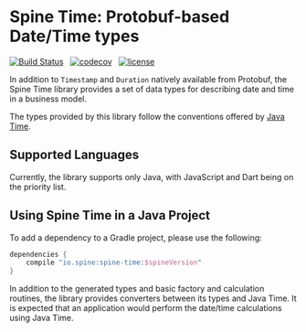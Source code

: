 # Spine Time: Protobuf-based Date/Time types

[![Build Status][travis-badge]][travis] &nbsp; 
[![codecov][codecov-badge]][codecov] &nbsp;
[![license][license-badge]][license]

In addition to `Timestamp` and `Duration` natively available from Protobuf, the Spine Time library 
provides a set of data types for describing date and time in a business model. 

The types provided by this library follow the conventions offered by [Java Time](http://www.oracle.com/technetwork/articles/java/jf14-date-time-2125367.html).

## Supported Languages

Currently, the library supports only Java, with JavaScript and Dart being on the priority list.
 
## Using Spine Time in a Java Project

To add a dependency to a Gradle project, please use the following:

```groovy
dependencies {
    compile "io.spine:spine-time:$spineVersion"
}
```

In addition to the generated types and basic factory and calculation routines, the library 
provides converters between its types and Java Time. It is expected that an application would 
perform the date/time calculations using Java Time.

[travis]: https://travis-ci.com/SpineEventEngine/time
[travis-badge]: https://travis-ci.com/SpineEventEngine/time.svg?branch=master
[codecov]: https://codecov.io/gh/SpineEventEngine/time
[codecov-badge]: https://codecov.io/gh/SpineEventEngine/time/branch/master/graph/badge.svg
[license-badge]: https://img.shields.io/badge/license-Apache%20License%202.0-blue.svg?style=flat
[license]: http://www.apache.org/licenses/LICENSE-2.0
